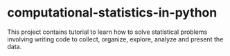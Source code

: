 # computational-statistics-in-python
This project contains tutorial to learn how to solve statistical problems involving writing code to collect, organize, explore, analyze and present the data. 
